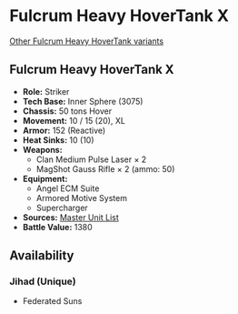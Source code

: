 # Fulcrum Heavy HoverTank X 

[Other Fulcrum Heavy HoverTank variants](../fulcrum_heavy_hovertank.md) 

## Fulcrum Heavy HoverTank X 

- **Role:** Striker 
- **Tech Base:** Inner Sphere (3075) 
- **Chassis:** 50 tons Hover 
- **Movement:** 10 / 15 (20), XL 
- **Armor:** 152 (Reactive) 
- **Heat Sinks:** 10 (10) 
- **Weapons:** 
  - Clan Medium Pulse Laser × 2 
  - MagShot Gauss Rifle × 2 (ammo: 50) 
- **Equipment:** 
  - Angel ECM Suite 
  - Armored Motive System 
  - Supercharger 
- **Sources:** [Master Unit List](http://masterunitlist.info/Unit/Details/1157/fulcrum-heavy-hovertank-x) 
- **Battle Value:** 1380 

## Availability 

### Jihad (Unique) 

- Federated Suns 

